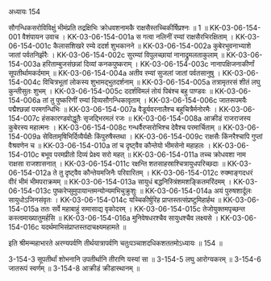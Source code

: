 अध्यायः 154

सौगन्धिकसरोविविक्षुं भीमंप्रति तद्रक्षिभिः क्रोधवशनामकै राक्षसैस्तच्चिकीर्षिप्रश्नः ॥ 1 ॥
KK-03-06-154-001 वैशंपायन उवाच ।
KK-03-06-154-001a स गत्वा नलिनीं रम्यां राक्षसैरभिरक्षिताम् ।
KK-03-06-154-001c कैलासशिखरे रम्ये ददर्श शुभकानने ॥
KK-03-06-154-002a कुबेरभुवनाभ्याशे जातां पर्वतनिर्झरैः ।
KK-03-06-154-002c सुरम्यां विपुलच्छायां नानाद्रुमलताकुलाम् ॥
KK-03-06-154-003a हरिताम्बुजसंछन्नां दिव्यां कनकपुष्कराम् ।
KK-03-06-154-003c नानापक्षिजनाकीर्णां सूपतीर्थामकर्दमाम् ॥
KK-03-06-154-004a अतीव रम्यां सुजलां जातां पर्वतसानुषु ।
KK-03-06-154-004c विचित्रभूतां लोकस्य शुभामद्भुतदर्शनाम् ॥
KK-03-06-154-005a तत्रामृतरसं शीतं लघु कुन्तीसुतः शुभम् ।
KK-03-06-154-005c ददर्शविमलं तोयं पिबंश्च बहु पाण्डवः ॥
KK-03-06-154-006a तां तु पुष्करिणीं रम्यां दिव्यसौगन्धिकावृताम् ।
KK-03-06-154-006c जातरूपमयैः पद्मैश्छन्नां परमगन्धिभिः ॥
KK-03-06-154-007a वैडूर्यवरनालैश्च बहुचित्रैर्मनोरमैः ।
KK-03-06-154-007c हंसकारण्डवोद्धूतैः सृजद्भिरमलं रजः ॥
KK-03-06-154-008a आक्रीडं राजराजस्य कुबेरस्य महात्मनः ।
KK-03-06-154-008c गन्धर्वैरप्सरोभिश्च देवैश्च परमार्चिताम् ॥
KK-03-06-154-009a सेवितामृषिभिर्दिव्यैर्यक्षैः किंपुरुषैस्तथा ।
KK-03-06-154-009c राक्षसैः किंनरैश्चापि गुप्तां वैश्रवणेन च ॥
KK-03-06-154-010a तां च दृष्ट्वैव कौन्तेयो भीमसेनो महाहलः ।
KK-03-06-154-010c बभूव परमप्रीतो दिव्यं प्रेक्ष्य सरो महत् ॥
KK-03-06-154-011a तच्च क्रोधवशा नाम राक्षसा राजशासनात् ।
KK-03-06-154-011c रक्षन्ति शतसाहस्राश्चित्रायुधपरिच्छदाः ॥
KK-03-06-154-012a ते तु दृष्ट्वैव कौन्तेयमजिनैः परिवारितम् ।
KK-03-06-154-012c रुक्माङ्गदधरं वीरं भीमं भीमपराक्रमम् ॥
KK-03-06-154-013a सायुधं बद्धनिस्त्रिंशमशङ्कितमरिंदमम् ।
KK-03-06-154-013c पुष्करेप्सुमुपायान्तमन्योन्यमभिचुक्रुशुः ॥
KK-03-06-154-014a अयं पुरुषशार्दूलः सायुधोऽजिनसंवृतः ।
KK-03-06-154-014c यच्चिकीर्षुरिह प्राप्तस्तत्संप्रष्टुमिहार्हथ ॥
KK-03-06-154-015a ततः सर्वे महाबाहुं समासाद्य वृकोदरम् ।
KK-03-06-154-015c तेजोयुक्तमपृच्छन्त कस्त्वमाख्यातुमर्हसि ॥
KK-03-06-154-016a मुनिवेषधरश्चैव सायुधश्चैव लक्ष्यसे ।
KK-03-06-154-016c यदर्थमाभिसंप्राप्तस्तदाचक्ष्यमहामते ॥

इति श्रीमन्महाभारते अरण्यपर्वणि तीर्थयात्रापर्वणि चतुःपञ्चाशदधिकशततमोऽध्यायः ॥ 154 ॥

3-154-3 सूपतीर्थां शोभनानि उपतीर्थानि तीराणि यस्यां सा ॥ 3-154-5 लघु आरोग्यकरम् ॥ 3-154-6 जातरूपं स्वर्णम् ॥ 3-154-8 आक्रीडं क्रीडास्थानम् ॥
